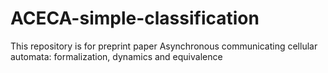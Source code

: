 # ACECA-simple-classification
This repository is for preprint paper Asynchronous communicating cellular automata: formalization, dynamics and equivalence
